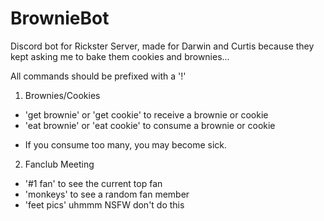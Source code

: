 # BrownieBot

Discord bot for Rickster Server, made for Darwin and Curtis because they kept asking me to bake them cookies and brownies...

All commands should be prefixed with a '!'

1. Brownies/Cookies
 - 'get brownie' or 'get cookie' to receive a brownie or cookie
 - 'eat brownie' or 'eat cookie' to consume a brownie or cookie
* If you consume too many, you may become sick.

2. Fanclub Meeting
 - '#1 fan' to see the current top fan
 - 'monkeys' to see a random fan member
 - 'feet pics' uhmmm NSFW don't do this

